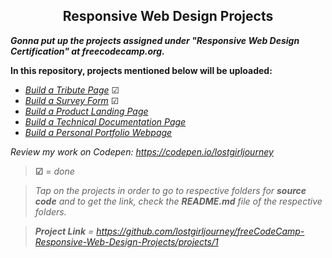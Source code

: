 <h2 align="center">Responsive Web Design Projects</h2>

***Gonna put up the projects assigned under "Responsive Web Design Certification" at freecodecamp.org.***

**In this repository, projects mentioned below will be uploaded:**

- [*Build a Tribute Page*](https://github.com/lostgirljourney/freeCodeCamp-Responsive-Web-Design-Projects/tree/master/Build%20a%20Tribute%20Page) &#9745;
- [*Build a Survey Form*](https://github.com/lostgirljourney/freeCodeCamp-Responsive-Web-Design-Projects/tree/master/Build%20a%20Survey%20Form) &#9745;
- [*Build a Product Landing Page*](https://github.com/lostgirljourney/freeCodeCamp-Responsive-Web-Design-Projects/tree/master/Build%20a%20Product%20Landing%20Page)
- [*Build a Technical Documentation Page*](https://github.com/lostgirljourney/freeCodeCamp-Responsive-Web-Design-Projects/tree/master/Build%20a%20Technical%20Documentation%20Page)
- [*Build a Personal Portfolio Webpage*](https://github.com/lostgirljourney/freeCodeCamp-Responsive-Web-Design-Projects/tree/master/Build%20a%20Product%20Landing%20Page)

*Review my work on Codepen: https://codepen.io/lostgirljourney*

> **&#9745;** = *done*

> *Tap on the projects in order to go to respective folders for **source code** and to get the link, check the **README.md** file of the respective folders.*

> ***Project Link** =* *https://github.com/lostgirljourney/freeCodeCamp-Responsive-Web-Design-Projects/projects/1*
